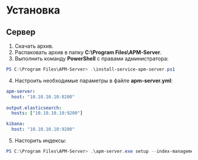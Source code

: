# Установка
## Сервер
1. Скачать архив.
2. Распаковать архив в папку **C:\Program Files\APM-Server**.
3. Выполнить команду **PowerShell** с правами администратора:
```powershell
PS C:\Program Files\APM-Server> .\install-service-apm-server.ps1
```
4. Настроить необходимые параметры в файле **apm-server.yml**:
```yml
apm-server:
  host: "10.10.10.10:8200"
  
output.elasticsearch:
  hosts: ["10.10.10.10:9200"]

kibana:
  host: "10.10.10.10:9200"
```
5. Насторить индексы:
```powershell
PS C:\Program Files\APM-Server> .\apm-server.exe setup --index-management
```
